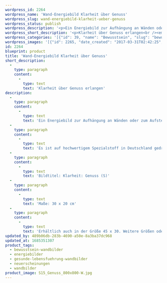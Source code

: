 ```yaml
---
wordpress_id: 2264
wordpress_name: 'Wand-Energiebild Klarheit über Genuss'
wordpress_slug: wand-energiebild-klarheit-ueber-genuss
wordpress_status: publish
wordpress_description: '<p>Ein Energiebild zur Aufhängung an Wänden oder zum Aufstellen im Raum mit einem aktivierbaren Schwingungsfeld zu: Klarheit - Genuss: Gewinnung von Klarheit ganz allgemein und speziell von Klarheit über das Phänomen Genuss. Zum Beispiel: Was ist Genuss, welche Wirkungen hat Genuss auf mich, was bedeutet wahrhaftig genießen für mich und für andere.</p><p>Es ist auf hochwertigem Spezialstoff in Deutschland gedruckt und sorgfältig in Handarbeit auf Holzkeilrahmen aufgezogen. Laut Herstellerangaben ist der farbintensive Druck 70 Jahre lichtecht, waschbar und in einem umweltorientierten Verfahren hergestellt. Der Oberstoff ist mit einer Spezialbeschichtung unterfüttert, so dass, bei Aufhängung an der Wand, der rückseitige Holzrahmen auch bei hellen Farben unsichtbar ist.</p><p>Bildtitel: Klarheit: Genuss (S)</p><p>Maße: 30 x 20 cm</p><p>Erhältlich auch in der Größe 45 x 30. Weitere Größen oder andere Seitenverhältnisse, sind bis 200 cm individuell für Sie innerhalb weniger Tage herstellbar. Bitte kontaktieren Sie uns hierfür unter <a href="mailto:info@elvedenverlag.de">info@elvedenverlag.de</a>.</p><p><a href="https://my.feenbaum.de/anwendung-energie-wandbilder/">Anwendungshinweise</a>      <a href="https://my.feenbaum.de/produktinformation-wandbilder/">Produktinformationen</a></p>'
wordpress_short_description: '<p>Klarheit über Genuss erlangen<br /><em>Hinweis: Das Wasserzeichen „Elveden Verlag Energiebild“ wird nicht mit gedruckt</em></p>'
wordpress_categories: '[{"id": 39, "name": "Bewusstsein", "slug": "bewusstsein-wandbilder"}, {"id": 22, "name": "Energiebilder", "slug": "energiebilder"}, {"id": 41, "name": "Gesunde Lebensf\u00fchrung", "slug": "gesunde-lebensfuehrung-wandbilder"}, {"id": 66, "name": "Neuerscheinungen", "slug": "neuerscheinungen"}, {"id": 24, "name": "Wandbilder", "slug": "wandbilder"}]'
wordpress_images: '[{"id": 2265, "date_created": "2017-03-31T02:42:25", "date_created_gmt": "2017-03-30T22:42:25", "date_modified": "2017-03-31T02:42:25", "date_modified_gmt": "2017-03-30T22:42:25", "src": "https://my.feenbaum.de/wp-content/uploads/2017/03/S15_Genuss_800x800-W.jpg", "name": "S15_Genuss_800x800-W", "alt": ""}]'
id: 2264
blueprint: product
title: 'Wand-Energiebild Klarheit über Genuss'
short_description:
  -
    type: paragraph
    content:
      -
        type: text
        text: 'Klarheit über Genuss erlangen'
description:
  -
    type: paragraph
    content:
      -
        type: text
        text: 'Ein Energiebild zur Aufhängung an Wänden oder zum Aufstellen im Raum mit einem aktivierbaren Schwingungsfeld zu: Klarheit - Genuss: Gewinnung von Klarheit ganz allgemein und speziell von Klarheit über das Phänomen Genuss. Zum Beispiel: Was ist Genuss, welche Wirkungen hat Genuss auf mich, was bedeutet wahrhaftig genießen für mich und für andere.'
  -
    type: paragraph
    content:
      -
        type: text
        text: 'Es ist auf hochwertigem Spezialstoff in Deutschland gedruckt und sorgfältig in Handarbeit auf Holzkeilrahmen aufgezogen. Laut Herstellerangaben ist der farbintensive Druck 70 Jahre lichtecht, waschbar und in einem umweltorientierten Verfahren hergestellt. Der Oberstoff ist mit einer Spezialbeschichtung unterfüttert, so dass, bei Aufhängung an der Wand, der rückseitige Holzrahmen auch bei hellen Farben unsichtbar ist.'
  -
    type: paragraph
    content:
      -
        type: text
        text: 'Bildtitel: Klarheit: Genuss (S)'
  -
    type: paragraph
    content:
      -
        type: text
        text: 'Maße: 30 x 20 cm'
  -
    type: paragraph
    content:
      -
        type: text
        text: 'Erhältlich auch in der Größe 45 x 30. Weitere Größen oder andere Seitenverhältnisse, sind bis 200 cm individuell für Sie innerhalb weniger Tage herstellbar. Bitte kontaktieren Sie uns hierfür unter info@elvedenverlag.de.'
updated_by: 489b06db-283b-4690-a50e-8a3ba37dc968
updated_at: 1685351307
product_tags:
  - bewusstsein-wandbilder
  - energiebilder
  - gesunde-lebensfuehrung-wandbilder
  - neuerscheinungen
  - wandbilder
product_image: S15_Genuss_800x800-W.jpg
---
```

